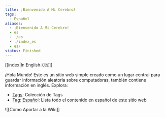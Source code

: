 ```yaml
---
title: ¡Bienvenido A Mi Cerebro!
tags:
  - Español
aliases:
  - ¡Bienvenido A Mi Cerebro!
  - es
  - ./es
  - ./index_es
  - es/
status: Finished
---
```

[[index|In English 🇺🇸]]

¡Hola Mundo!
Este es un sitio web simple creado como un lugar central para guardar información aleatoria sobre computadoras, también contiene información en inglés.
Explora:
- [Tags](https://brain.kevin.net.ar/tags/): Colección de Tags
- [Tag: Español](https://brain.kevin.net.ar/tags/Español): Lista todo el contenido en español de este sitio web

![[Como Aportar a la Wiki]]
